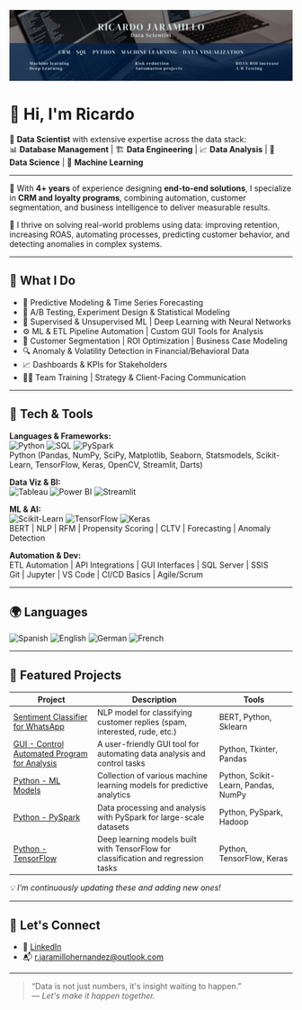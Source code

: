 ![Header](./images/Banner.png)

# 👋 Hi, I'm Ricardo

🎯 **Data Scientist** with extensive expertise across the data stack:  
📊 **Database Management** | 🏗️ **Data Engineering** | 📈 **Data Analysis** | 🤖 **Data Science** | 🧠 **Machine Learning**

---

💼 With **4+ years** of experience designing **end-to-end solutions**, I specialize in **CRM and loyalty programs**, combining automation, customer segmentation, and business intelligence to deliver measurable results.

🧩 I thrive on solving real-world problems using data: improving retention, increasing ROAS, automating processes, predicting customer behavior, and detecting anomalies in complex systems.

---

## 🚀 What I Do

- 🔮 Predictive Modeling & Time Series Forecasting
- 🧪 A/B Testing, Experiment Design & Statistical Modeling
- 🤖 Supervised & Unsupervised ML | Deep Learning with Neural Networks
- ⚙️ ML & ETL Pipeline Automation | Custom GUI Tools for Analysis
- 🧭 Customer Segmentation | ROI Optimization | Business Case Modeling
- 🔍 Anomaly & Volatility Detection in Financial/Behavioral Data
- 📈 Dashboards & KPIs for Stakeholders
- 🧑‍🏫 Team Training | Strategy & Client-Facing Communication

---

## 🧠 Tech & Tools

**Languages & Frameworks:**  
![Python](https://img.shields.io/badge/Python-3.10-blue) ![SQL](https://img.shields.io/badge/SQL-Expert-informational) ![PySpark](https://img.shields.io/badge/PySpark-Big%20Data-orange)  
Python (Pandas, NumPy, SciPy, Matplotlib, Seaborn, Statsmodels, Scikit-Learn, TensorFlow, Keras, OpenCV, Streamlit, Darts)

**Data Viz & BI:**  
![Tableau](https://img.shields.io/badge/Tableau-Dashboards-blueviolet) ![Power BI](https://img.shields.io/badge/Power--BI-Reports-yellow) ![Streamlit](https://img.shields.io/badge/Streamlit-Apps-red)

**ML & AI:**  
![Scikit-Learn](https://img.shields.io/badge/Scikit--Learn-ML-green) ![TensorFlow](https://img.shields.io/badge/TensorFlow-DeepLearning-orange) ![Keras](https://img.shields.io/badge/Keras-NNs-red)  
BERT | NLP | RFM | Propensity Scoring | CLTV | Forecasting | Anomaly Detection

**Automation & Dev:**  
ETL Automation | API Integrations | GUI Interfaces | SQL Server | SSIS  
Git | Jupyter | VS Code | CI/CD Basics | Agile/Scrum

---

## 🌍 Languages

![Spanish](https://img.shields.io/badge/Spanish-Native-red) ![English](https://img.shields.io/badge/English-B2--TOEFL-blue) ![German](https://img.shields.io/badge/German-B1-yellowgreen) ![French](https://img.shields.io/badge/French-Basic-lightgrey)

---

## 📂 Featured Projects

| Project | Description | Tools |
|--------|-------------|-------|
| [Sentiment Classifier for WhatsApp](https://github.com/Ricardo-Jaramillo/Sentiment-Analysis) | NLP model for classifying customer replies (spam, interested, rude, etc.) | BERT, Python, Sklearn |
| [GUI - Control Automated Program for Analysis](https://github.com/Ricardo-Jaramillo/GUI_ControlProgram-AnalysisAutomation) | A user-friendly GUI tool for automating data analysis and control tasks | Python, Tkinter, Pandas |
| [Python - ML Models](https://github.com/Ricardo-Jaramillo/Python-ML-Models) | Collection of various machine learning models for predictive analytics | Python, Scikit-Learn, Pandas, NumPy |
| [Python - PySpark](https://github.com/Ricardo-Jaramillo/PySpark) | Data processing and analysis with PySpark for large-scale datasets | Python, PySpark, Hadoop |
| [Python - TensorFlow](https://github.com/Ricardo-Jaramillo/Python-Tensorflow) | Deep learning models built with TensorFlow for classification and regression tasks | Python, TensorFlow, Keras |
<!--
| [Customer Segmentation](https://github.com/tu_usuario/nombre_proyecto) | K-Means-based segmentation for retail loyalty programs | Python, Pandas, Scikit-Learn |
| [Campaign ROAS Optimizer](https://github.com/tu_usuario/nombre_proyecto) | Optimization model to maximize ROAS with A/B testing results | SQL, Python, Streamlit |
-->

_💡 I’m continuously updating these and adding new ones!_

---

## 🤝 Let's Connect

- 💼 [LinkedIn](https://www.linkedin.com/in/ricardo-jhdez/)
- 📬 r.jaramillohernandez@outlook.com
<!--
- 🌐 [Portfolio Website](https://syntra.ai) _(if available)_
-->

---

> “Data is not just numbers, it's insight waiting to happen.”  
> — _Let's make it happen together._
